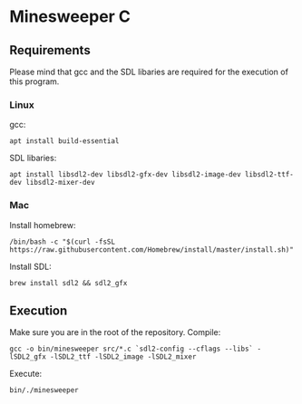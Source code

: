 # Minesweeper C

## Requirements
Please mind that gcc and the SDL libaries are required for the execution of this program.
### Linux
gcc:
```
apt install build-essential
```
SDL libaries:
```
apt install libsdl2-dev libsdl2-gfx-dev libsdl2-image-dev libsdl2-ttf-dev libsdl2-mixer-dev
```
### Mac
Install homebrew:
```
/bin/bash -c "$(curl -fsSL https://raw.githubusercontent.com/Homebrew/install/master/install.sh)"
```
Install SDL:
```
brew install sdl2 && sdl2_gfx
```
## Execution
Make sure you are in the root of the repository.
Compile:
```
gcc -o bin/minesweeper src/*.c `sdl2-config --cflags --libs` -lSDL2_gfx -lSDL2_ttf -lSDL2_image -lSDL2_mixer
```
Execute:
```
bin/./minesweeper
```
